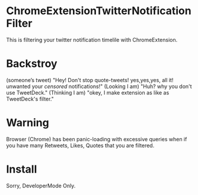 # ChromeExtensionTwitterNotificationFilter
This is filtering your twitter notification timelile with ChromeExtension.

# Backstroy
(someone’s tweet) "Hey! Don't stop quote-tweets! yes,yes,yes, all it! unwanted your *censored* notifications!"
(Looking I am) "Huh? why you don't use TweetDeck."
(Thinking I am) "okey, I make extension as like as TweetDeck's filter."

# Warning
Browser (Chrome) has been panic-loading with excessive queries when if you have many Retweets, Likes, Quotes that you are filtered.

# Install
Sorry, DeveloperMode Only.
